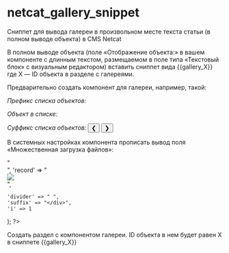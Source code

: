 # netcat_gallery_snippet
Сниппет для вывода галереи в произвольном месте текста статьи (в полном выводе объекта) в CMS Netcat

В полном выводе объекта (поле «Отображение объекта:» в вашем компоненте с длинным текстом, размещаемом в поле типа «Текстовый блок» с визуальным редактором)
вставить сниппет вида {{gallery_X}} где Х — ID объекта в разделе с галереями.

Предварительно создать компонент для галереи, например, такой:
 
_Префикс списка объектов:_
<?php echo $f_AdminCommon; ?>
<div class="article-carousel">
  
_Объект в списке:_
<?php echo $f_AdminButtons; ?>
<?php echo $f_album_img?>

_Суффикс списка объектов:_
<button class="carousel-prev" aria-label="Предыдущее изображение">❮</button>
  <button class="carousel-next" aria-label="Следующее изображение">❯</button>
  <div class="carousel-dots">

  </div>
</div>

В системных настройках компонента прописать вывод поля «Множественная загрузка файлов»:

<?php
$f_album_img_tpl = array(
    'prefix' => "<div class='carousel-container'>",
    'record' => "<div class='carousel-slide active'><img src='%Path%' /><div class='carousel-caption'><?=$f_album_title?></div></div>",
    'divider' => " ",
    'suffix' => "</div>",
    'i' => 1
);
?>

Создать раздел с компонентом галереи. ID объекта в нем будет равен X в сниппете {{gallery_X}}
